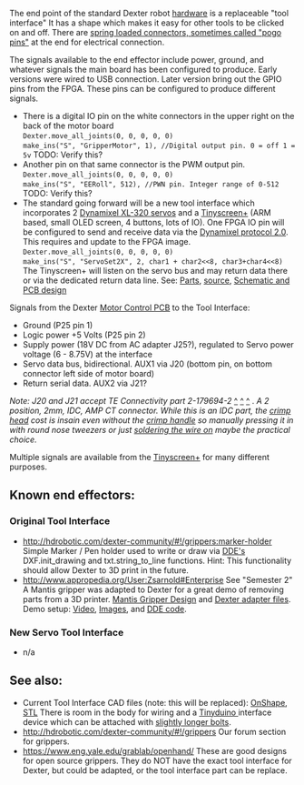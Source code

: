 The end point of the standard Dexter robot [hardware](Hardware) is a replaceable "tool interface" It has a shape which makes it easy for other tools to be clicked on and off. There are [spring loaded connectors, sometimes called "pogo pins"](https://www.mouser.com/ProductDetail/855-P70-2300045R) at the end for electrical connection. 

The signals available to the end effector include power, ground, and whatever signals the main board has been configured to produce. Early versions were wired to USB connection. Later version bring out the GPIO pins from the FPGA. These pins can be configured to produce different signals.
- There is a digital IO pin on the white connectors in the upper right on the back of the motor board<BR>
`Dexter.move_all_joints(0, 0, 0, 0, 0)`<BR>
`make_ins("S", "GripperMotor", 1), //Digital output pin. 0 = off 1 = 5v` TODO: Verify this?
- Another pin on that same connector is the PWM output pin.<BR>
`Dexter.move_all_joints(0, 0, 0, 0, 0)`<BR>
`make_ins("S", "EERoll", 512), //PWN pin. Integer range of 0-512`  TODO: Verify this?
- The standard going forward will be a new tool interface which incorporates 2 [Dynamixel XL-320 servos](End-Effector-Servos) and a [Tinyscreen+](End-Effector-Screen) (ARM based, small OLED screen, 4 buttons, lots of IO). One FPGA IO pin will be configured to send and receive data via the [Dynamixel protocol 2.0](http://support.robotis.com/en/product/actuator/dynamixel_pro/communication.htm). This requires and update to the FPGA image. <BR>
`Dexter.move_all_joints(0, 0, 0, 0, 0)`<BR>
`make_ins("S", "ServoSet2X", 2, char1 + char2<<8, char3+char4<<8)`
<BR>The Tinyscreen+ will listen on the servo bus and may return data there or via the dedicated return data line. See: [Parts](https://octopart.com/bom-tool/4UgoKwTw), [source](https://www.mouser.com/ProjectManager/ProjectDetail.aspx?AccessID=da6dc9e512), [Schematic and PCB design](https://workspace.circuitmaker.com/Projects/Details/James-Newton-2/Dexter-Tool-Interface)

Signals from the Dexter [Motor Control PCB](Motor-Control-PCB) to the Tool Interface:
- Ground (P25 pin 1)
- Logic power +5 Volts (P25 pin 2)
- Supply power (18V DC from AC adapter J25?), regulated to Servo power voltage (6 - 8.75V) at the interface
- Servo data bus, bidirectional. AUX1 via J20 (bottom pin, on bottom connector left side of motor board)
- Return serial data. AUX2 via J21?

_Note: J20 and J21 accept TE Connectivity part 2-179694-2_
[^](http://www.te.com/usa-en/product-2-179694-2.html)
[^](https://www.mouser.com/ProductDetail/571-2-179694-2)
[^](https://www.digikey.com/product-detail/en/te-connectivity-amp-connectors/2-179694-2/A113162-ND/2135564)
. _A 2 position, 2mm, IDC, AMP CT connector. While this is an IDC part, the [crimp head](http://www.te.com/usa-en/product-58372-1.html) cost is insain even without the [crimp handle](http://www.te.com/usa-en/product-58074-1.html) so manually pressing it in with round nose tweezers or just [soldering the wire on](https://youtu.be/Vy5zcLWQZoc?t=26m3s) maybe the practical choice._

Multiple signals are available from the [Tinyscreen+](End-Effector-Screen) for many different purposes.

## Known end effectors:
### Original Tool Interface
- http://hdrobotic.com/dexter-community/#!/grippers:marker-holder Simple Marker / Pen holder used to write or draw via [DDE's](DDE) DXF.init_drawing and txt.string_to_line functions. Hint: This functionality should allow Dexter to 3D print in the future.
- http://www.appropedia.org/User:Zsarnold#Enterprise See "Semester 2" A Mantis gripper was adapted to Dexter for a great demo of removing parts from a 3D printer. [Mantis Gripper Design](https://www.thingiverse.com/thing:1480408) and [Dexter adapter files](https://www.thingiverse.com/thing:2877079). Demo setup: [Video](https://www.youtube.com/watch?v=g7vwe5gVP3k), [Images](https://imgur.com/a/42GDrtg), and [DDE code](https://pastebin.com/EKfpEdBR). 

### New Servo Tool Interface
- n/a

## See also:
- Current Tool Interface CAD files (note: this will be replaced): [OnShape](https://cad.onshape.com/documents/2af8ed0e61a34ebf69284c68/w/72caf65e51bde98e456925d2/e/b03fb46577fe162df32757e9), [STL](https://www.thingiverse.com/download:3318346) There is room in the body for wiring and a [Tinyduino ](https://tinycircuits.com/collections/kits/products/tinyduino-basic-kit) interface device which can be attached with [slightly longer bolts](https://www.mcmaster.com/#91251a059/=17p3i1d). 
- http://hdrobotic.com/dexter-community/#!/grippers Our forum section for grippers. 
- https://www.eng.yale.edu/grablab/openhand/ These are good designs for open source grippers. They do NOT have the exact tool interface for Dexter, but could be adapted, or the tool interface part can be replace. 
